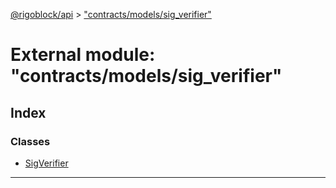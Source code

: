 [@rigoblock/api](../README.md) > ["contracts/models/sig_verifier"](../modules/_contracts_models_sig_verifier_.md)

# External module: "contracts/models/sig_verifier"

## Index

### Classes

* [SigVerifier](../classes/_contracts_models_sig_verifier_.sigverifier.md)

---


